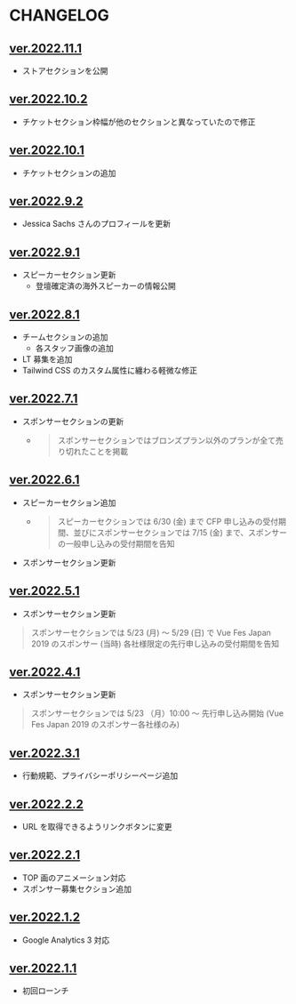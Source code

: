 # CHANGELOG

## [ver.2022.11.1](https://github.com/vuejs-jp/vuefes-2022/tree/ver.2022.11.1)

- ストアセクションを公開

## [ver.2022.10.2](https://github.com/vuejs-jp/vuefes-2022/tree/ver.2022.10.2)

- チケットセクション枠幅が他のセクションと異なっていたので修正

## [ver.2022.10.1](https://github.com/vuejs-jp/vuefes-2022/tree/ver.2022.10.1)

- チケットセクションの追加

## [ver.2022.9.2](https://github.com/vuejs-jp/vuefes-2022/tree/ver.2022.9.2)

- Jessica Sachs さんのプロフィールを更新

## [ver.2022.9.1](https://github.com/vuejs-jp/vuefes-2022/tree/ver.2022.9.1)

- スピーカーセクション更新
  - 登壇確定済の海外スピーカーの情報公開

## [ver.2022.8.1](https://github.com/vuejs-jp/vuefes-2022/tree/ver.2022.8.1)

- チームセクションの追加
  - 各スタッフ画像の追加
- LT 募集を追加
- Tailwind CSS のカスタム属性に纏わる軽微な修正

## [ver.2022.7.1](https://github.com/vuejs-jp/vuefes-2022/tree/ver.2022.7.1)

- スポンサーセクションの更新
  - > スポンサーセクションではブロンズプラン以外のプランが全て売り切れたことを掲載

## [ver.2022.6.1](https://github.com/vuejs-jp/vuefes-2022/tree/ver.2022.6.1)

- スピーカーセクション追加
  - > スピーカーセクションでは 6/30 (金) まで CFP 申し込みの受付期間、並びにスポンサーセクションでは 7/15 (金) まで、スポンサーの一般申し込みの受付期間を告知
- スポンサーセクション更新

## [ver.2022.5.1](https://github.com/vuejs-jp/vuefes-2022/tree/ver.2022.5.1)

- スポンサーセクション更新

> スポンサーセクションでは 5/23 (月) ～ 5/29 (日) で Vue Fes Japan 2019 のスポンサー (当時) 各社様限定の先行申し込みの受付期間を告知

## [ver.2022.4.1](https://github.com/vuejs-jp/vuefes-2022/tree/ver.2022.4.1)

- スポンサーセクション更新

> スポンサーセクションでは 5/23 （月）10:00 ～ 先行申し込み開始 (Vue Fes Japan 2019 のスポンサー各社様のみ)

## [ver.2022.3.1](https://github.com/vuejs-jp/vuefes-2022/tree/ver.2022.3.1)

- 行動規範、プライバシーポリシーページ追加

## [ver.2022.2.2](https://github.com/vuejs-jp/vuefes-2022/tree/ver.2022.2.2)

- URL を取得できるようリンクボタンに変更

## [ver.2022.2.1](https://github.com/vuejs-jp/vuefes-2022/tree/ver.2022.2.1)

- TOP 画のアニメーション対応
- スポンサー募集セクション追加

## [ver.2022.1.2](https://github.com/vuejs-jp/vuefes-2022/tree/ver.2022.1.2)

- Google Analytics 3 対応

## [ver.2022.1.1](https://github.com/vuejs-jp/vuefes-2022/tree/ver.2022.1.1)

- 初回ローンチ
